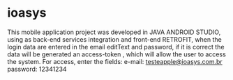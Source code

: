 # ioasys
This mobile application project was developed in JAVA ANDROID STUDIO, using as back-end services integration and front-end RETROFIT, when the login data are entered in the email editText and password, if it is correct the data will be generated an access-token , which will allow the user to access the system. For access, enter the fields: e-mail: testeapple@ioasys.com.br password: 12341234
